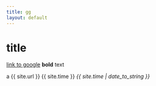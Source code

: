 ```yaml
---
title: gg
layout: default
---
```



# title
[link to google](http://www.google.com)
**bold** text

a
{{ site.url }}
{{ site.time }}
*{{ site.time | date_to_string }}*
